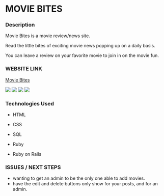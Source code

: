 # MOVIE BITES

### Description

Movie Bites is a movie review/news site.

Read the little bites of exciting movie news popping up on a daily basis.

You can leave a review on your favorite movie to join in on the movie fun.

### WEBSITE LINK

<a href="https://movie-bites.herokuapp.com/">Movie Bites</a>

<img src="https://i.imgur.com/O4pjvnq.png">

<img src="https://i.imgur.com/CaYVFmN.png">

<img src="https://i.imgur.com/IeuQTEg.png">

<img src="https://i.imgur.com/dmWIeuS.png">


### Technologies Used

-  HTML<br>

- CSS<br>

- SQL

- Ruby

- Ruby on Rails

### ISSUES / NEXT STEPS

- wanting to get an admin to be the only one able to add movies.
- have the edit and delete buttons only show for your posts, and for an admin.

